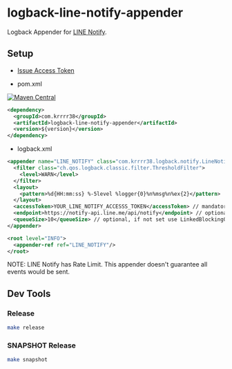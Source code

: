 # logback-line-notify-appender

Logback Appender for [LINE Notify](https://notify-bot.line.me).

## Setup

- [Issue Access Token](https://notify-bot.line.me/my/)

- pom.xml

[![Maven Central](https://maven-badges.herokuapp.com/maven-central/com.krrrr38/logback-line-notify-appender/badge.svg)](http://search.maven.org/#search%7Cga%7C1%7Cg%3A%22com.krrrr38%22%20logback-line-notify-appender)

```xml
<dependency>
  <groupId>com.krrrr38</groupId>
  <artifactId>logback-line-notify-appender</artifactId>
  <version>${version}</version>
</dependency>
```

- logback.xml

```xml
<appender name="LINE_NOTIFY" class="com.krrrr38.logback.notify.LineNotifyAppender">
  <filter class="ch.qos.logback.classic.filter.ThresholdFilter">
    <level>WARN</level>
  </filter>
  <layout>
    <pattern>%d{HH:mm:ss} %-5level %logger{0}%n%msg%n%ex{2}</pattern>
  </layout>
  <accessToken>YOUR_LINE_NOTIFY_ACCESSS_TOKEN</accessToken> // mandatory
  <endpoint>https://notify-api.line.me/api/notify</endpoint> // optional
  <queueSize>10</queueSize> // optional, if not set use LinkedBlockingQueue directly.
</appender>

<root level="INFO">
  <appender-ref ref="LINE_NOTIFY"/>
</root>
```

NOTE: LINE Notify has Rate Limit. This appender doesn't guarantee all events would be sent.

## Dev Tools

### Release

```sh
make release
```

### SNAPSHOT Release

```sh
make snapshot
```
